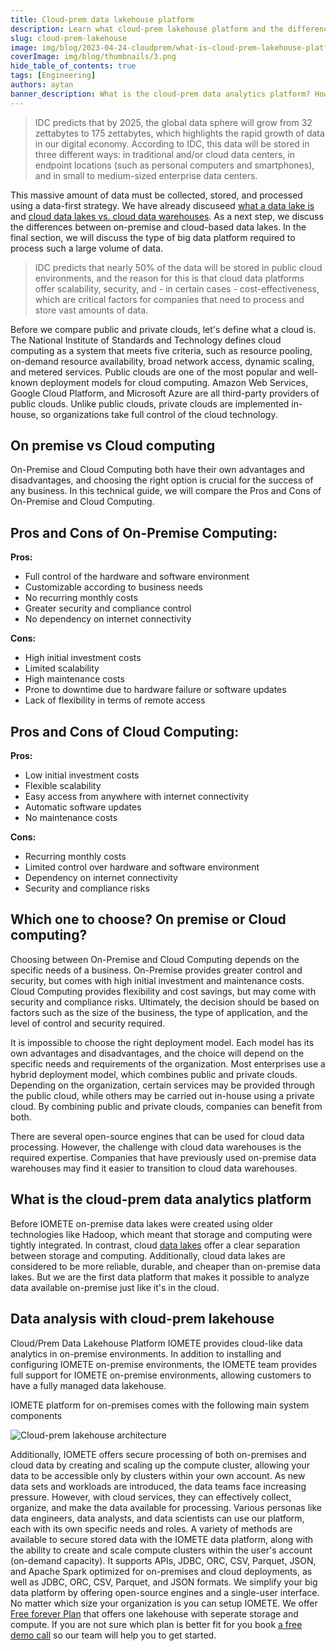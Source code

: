 ```yaml
---
title: Cloud-prem data lakehouse platform
description: Learn what cloud-prem lakehouse platform and the differences between on-premise and cloud architectures and how to choose the right platform for your organization's needs
slug: cloud-prem-lakehouse
image: img/blog/2023-04-24-cloudprem/what-is-cloud-prem-lakehouse-platform.png
coverImage: img/blog/thumbnails/3.png
hide_table_of_contents: true
tags: [Engineering]
authors: aytan
banner_description: What is the cloud-prem data analytics platform? How to choose the right platform?
---
```


> IDC predicts that by 2025, the global data sphere will grow from 32 zettabytes to 175 zettabytes, which highlights the rapid growth of data in our digital economy. According to IDC, this data will be stored in three different ways: in traditional and/or cloud data centers, in endpoint locations (such as personal computers and smartphones), and in small to medium-sized enterprise data centers.

<!-- truncate -->

This massive amount of data must be collected, stored, and processed using a data-first strategy. We have already discuseed [what a data lake is](https://iomete.com/blog/data-lake-benefits-2023) and [cloud data lakes vs. cloud data warehouses](https://iomete.com/blog/data-warehouses-vs-data-lakehouses). As a next step, we discuss the differences between on-premise and cloud-based data lakes. In the final section, we will discuss the type of big data platform required to process such a large volume of data.

> IDC predicts that nearly 50% of the data will be stored in public cloud environments, and the reason for this is that cloud data platforms offer scalability, security, and - in certain cases - cost-effectiveness, which are critical factors for companies that need to process and store vast amounts of data.

Before we compare public and private clouds, let's define what a cloud is. The National Institute of Standards and Technology defines cloud computing as a system that meets five criteria, such as resource pooling, on-demand resource availability, broad network access, dynamic scaling, and metered services. Public clouds are one of the most popular and well-known deployment models for cloud computing. Amazon Web Services, Google Cloud Platform, and Microsoft Azure are all third-party providers of public clouds. Unlike public clouds, private clouds are implemented in-house, so organizations take full control of the cloud technology.

## On premise vs Cloud computing

On-Premise and Cloud Computing both have their own advantages and disadvantages, and choosing the right option is crucial for the success of any business. In this technical guide, we will compare the Pros and Cons of On-Premise and Cloud Computing.

## Pros and Cons of On-Premise Computing:

**Pros:**

- Full control of the hardware and software environment
- Customizable according to business needs
- No recurring monthly costs
- Greater security and compliance control
- No dependency on internet connectivity

**Cons:**

- High initial investment costs
- Limited scalability
- High maintenance costs
- Prone to downtime due to hardware failure or software updates
- Lack of flexibility in terms of remote access

## Pros and Cons of Cloud Computing:

**Pros:**

- Low initial investment costs
- Flexible scalability
- Easy access from anywhere with internet connectivity
- Automatic software updates
- No maintenance costs

**Cons:**

- Recurring monthly costs
- Limited control over hardware and software environment
- Dependency on internet connectivity
- Security and compliance risks

## Which one to choose? On premise or Cloud computing?

Choosing between On-Premise and Cloud Computing depends on the specific needs of a business. On-Premise provides greater control and security, but comes with high initial investment and maintenance costs. Cloud Computing provides flexibility and cost savings, but may come with security and compliance risks. Ultimately, the decision should be based on factors such as the size of the business, the type of application, and the level of control and security required.

It is impossible to choose the right deployment model. Each model has its own advantages and disadvantages, and the choice will depend on the specific needs and requirements of the organization. Most enterprises use a hybrid deployment model, which combines public and private clouds. Depending on the organization, certain services may be provided through the public cloud, while others may be carried out in-house using a private cloud. By combining public and private clouds, companies can benefit from both.

There are several open-source engines that can be used for cloud data processing. However, the challenge with cloud data warehouses is the required expertise. Companies that have previously used on-premise data warehouses may find it easier to transition to cloud data warehouses.

## **What is the cloud-prem data analytics platform**

Before IOMETE on-premise data lakes were created using older technologies like Hadoop, which meant that storage and computing were tightly integrated. In contrast, cloud [data lakes](https://iomete.com/blog/data-lake-benefits-2023) offer a clear separation between storage and computing. Additionally, cloud data lakes are considered to be more reliable, durable, and cheaper than on-premise data lakes. But we are the first data platform that makes it possible to analyze data available on-premise just like it's in the cloud.

## Data analysis with cloud-prem lakehouse

Cloud/Prem Data Lakehouse Platform IOMETE provides cloud-like data analytics in on-premise environments. In addition to installing and configuring IOMETE on-premise environments, the IOMETE team provides full support for IOMETE on-premise environments, allowing customers to have a fully managed data lakehouse.

IOMETE platform for on-premises comes with the following main system components

![Cloud-prem lakehouse architecture](/img/blog/2023-04-24-cloudprem/cloud-prem-lakehouse-architecture.png)

Additionally, IOMETE offers secure processing of both on-premises and cloud data by creating and scaling up the compute cluster, allowing your data to be accessible only by clusters within your own account. As new data sets and workloads are introduced, the data teams face increasing pressure. However, with cloud services, they can effectively collect, organize, and make the data available for processing. Various personas like data engineers, data analysts, and data scientists can use our platform, each with its own specific needs and roles. A variety of methods are available to secure stored data with the IOMETE data platform, along with the ability to create and scale compute clusters within the user's account (on-demand capacity). It supports APIs, JDBC, ORC, CSV, Parquet, JSON, and Apache Spark optimized for on-premises and cloud deployments, as well as JDBC, ORC, CSV, Parquet, and JSON formats. We simplify your big data platform by offering open-source engines and a single-user interface. No matter which size your organization is you can setup IOMETE. We offer [Free forever Plan](https://iomete.com/pricing#comparison) that offers one lakehouse with seperate storage and compute. If you are not sure which plan is better fit for you book [a free demo call](https://calendly.com/d/g23-tpw-hnc/iomete-30-min-demo-discovery-call?) so our team will help you to get started.
